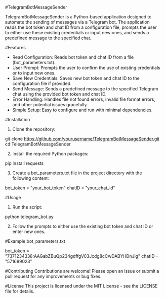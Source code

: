 #TelegramBotMessageSender

TelegramBotMessageSender is a Python-based application designed to automate the sending of messages via a Telegram bot. The application reads the bot token and chat ID from a configuration file, prompts the user to either use these existing credentials or input new ones, and sends a predefined message to the specified chat.

#Features

- Read Configuration: Reads bot token and chat ID from a file (bot_parameters.txt).
- User Prompt: Prompts the user to confirm the use of existing credentials or to input new ones.
- Save New Credentials: Saves new bot token and chat ID to the configuration file if provided.
- Send Message: Sends a predefined message to the specified Telegram chat using the provided bot token and chat ID.
- Error Handling: Handles file not found errors, invalid file format errors, and other potential issues gracefully.
- Simple Setup: Easy to configure and run with minimal dependencies.

#Installation

1. Clone the repository:

git clone https://github.com/yourusername/TelegramBotMessageSender.git
cd TelegramBotMessageSender

2. Install the required Python packages:

pip install requests

3. Create a bot_parameters.txt file in the project directory with the following content:

bot_token = "your_bot_token"
chatID = "your_chat_id"

#Usage

1. Run the script:

python telegram_bot.py

2. Follow the prompts to either use the existing bot token and chat ID or enter new ones.

#Example bot_parameters.txt

bot_token = "7371234338:AAGabZBuQp234gdffgV03Jcdg8cCwDABYHDnJig"
chatID = "571689023"

#Contributing
Contributions are welcome! Please open an issue or submit a pull request for any improvements or bug fixes.

#License
This project is licensed under the MIT License - see the LICENSE file for details.
